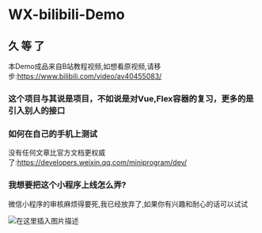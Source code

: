 # WX-bilibili-Demo

## 久 等 了
本Demo成品来自B站教程视频,如想看原视频,请移步:https://www.bilibili.com/video/av40455083/

### 这个项目与其说是项目，不如说是对Vue,Flex容器的复习，更多的是引入别人的接口

### 如何在自己的手机上测试
没有任何文章比官方文档更权威了:https://developers.weixin.qq.com/miniprogram/dev/

### 我想要把这个小程序上线怎么弄?
微信小程序的审核麻烦得要死,我已经放弃了,如果你有兴趣和耐心的话可以试试

![在这里插入图片描述](https://img-blog.csdnimg.cn/20200327215038956.gif#pic_center)